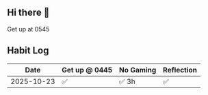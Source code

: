 ## Hi there 👋


Get up at 0545


## Habit Log

| Date         | Get up @ 0445  | No Gaming | Reflection |
|--------------|---------|-----------|-----------|
| 2025-10-23   |✅       | ✅ 3h     | ✅     |

<!--
**Bubke/Bubke** is a ✨ _special_ ✨ repository because its `README.md` (this file) appears on your GitHub profile.

Here are some ideas to get you started:

✅
❌
🟡
- 🔭 I’m currently working on ...
- 🌱 I’m currently learning ...
- 👯 I’m looking to collaborate on ...
- 🤔 I’m looking for help with ...
- 💬 Ask me about ...
- 📫 How to reach me: ...
- 😄 Pronouns: ...
- ⚡ Fun fact: ...
-->
